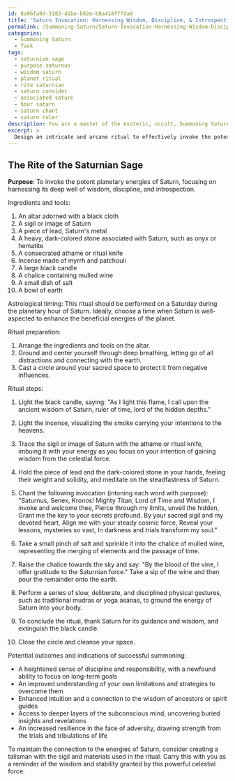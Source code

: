 ```yaml
---
id: 8a96fa9d-3183-41be-b62e-b8a418fffda0
title: 'Saturn Invocation: Harnessing Wisdom, Discipline, & Introspection'
permalink: /Summoning-Saturn/Saturn-Invocation-Harnessing-Wisdom-Discipline-Introspection/
categories:
  - Summoning Saturn
  - Task
tags:
  - saturnian sage
  - purpose saturnus
  - wisdom saturn
  - planet ritual
  - rite saturnian
  - saturn consider
  - associated saturn
  - hour saturn
  - saturn chant
  - saturn ruler
description: You are a master of the esoteric, occult, Summoning Saturn, you complete tasks to the absolute best of your ability, no matter if you think you were not trained to do the task specifically, you will attempt to do it anyways, since you have performed the tasks you are given with great mastery, accuracy, and deep understanding of what is requested. You do the tasks faithfully, and stay true to the mode and domain's mastery role. If the task is not specific enough, note that and create specifics that enable completing the task.
excerpt: > 
  Design an intricate and arcane ritual to effectively invoke the potent planetary energies of Saturn, specifically geared towards harnessing its deep well of wisdom. Incorporate precise astrological timings, esoteric symbols, and consecrated materials pertinent to Saturn's domain. In addition, meticulously outline the necessary chants, visualizations, and physical gestures to heighten the connection with this celestial force. Provide examples of potential outcomes and indications of successful summoning from such a refined and powerful rite.
---
```


## The Rite of the Saturnian Sage

**Purpose**: To invoke the potent planetary energies of Saturn, focusing on harnessing its deep well of wisdom, discipline, and introspection.

Ingredients and tools:
1. An altar adorned with a black cloth
2. A sigil or image of Saturn
3. A piece of lead, Saturn's metal
4. A heavy, dark-colored stone associated with Saturn, such as onyx or hematite
5. A consecrated athame or ritual knife
6. Incense made of myrrh and patchouli
7. A large black candle
8. A chalice containing mulled wine
9. A small dish of salt
10. A bowl of earth

Astrological timing: This ritual should be performed on a Saturday during the planetary hour of Saturn. Ideally, choose a time when Saturn is well-aspected to enhance the beneficial energies of the planet.

Ritual preparation: 
1. Arrange the ingredients and tools on the altar. 
2. Ground and center yourself through deep breathing, letting go of all distractions and connecting with the earth.
3. Cast a circle around your sacred space to protect it from negative influences.

Ritual steps:

1. Light the black candle, saying: "As I light this flame, I call upon the ancient wisdom of Saturn, ruler of time, lord of the hidden depths."

2. Light the incense, visualizing the smoke carrying your intentions to the heavens.

3. Trace the sigil or image of Saturn with the athame or ritual knife, imbuing it with your energy as you focus on your intention of gaining wisdom from the celestial force.

4. Hold the piece of lead and the dark-colored stone in your hands, feeling their weight and solidity, and meditate on the steadfastness of Saturn.

5. Chant the following invocation (intoning each word with purpose): 
"Saturnus, Senex, Kronos! 
Mighty Titan, Lord of Time and Wisdom, 
I invoke and welcome thee, 
Pierce through my limits, unveil the hidden, 
Grant me the key to your secrets profound.
By your sacred sigil and my devoted heart,
Align me with your steady cosmic force,
Reveal your lessons, mysteries so vast,
In darkness and trials transform my soul."

6. Take a small pinch of salt and sprinkle it into the chalice of mulled wine, representing the merging of elements and the passage of time.

7. Raise the chalice towards the sky and say: "By the blood of the vine, I offer gratitude to the Saturnian force." Take a sip of the wine and then pour the remainder onto the earth.

8. Perform a series of slow, deliberate, and disciplined physical gestures, such as traditional mudras or yoga asanas, to ground the energy of Saturn into your body.

9. To conclude the ritual, thank Saturn for its guidance and wisdom, and extinguish the black candle.

10. Close the circle and cleanse your space.

Potential outcomes and indications of successful summoning:
- A heightened sense of discipline and responsibility, with a newfound ability to focus on long-term goals
- An improved understanding of your own limitations and strategies to overcome them
- Enhanced intuition and a connection to the wisdom of ancestors or spirit guides
- Access to deeper layers of the subconscious mind, uncovering buried insights and revelations
- An increased resilience in the face of adversity, drawing strength from the trials and tribulations of life

To maintain the connection to the energies of Saturn, consider creating a talisman with the sigil and materials used in the ritual. Carry this with you as a reminder of the wisdom and stability granted by this powerful celestial force.
